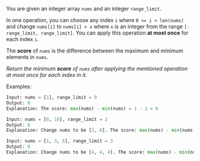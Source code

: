 You are given an integer array `nums` and an integer `range_limit`.

In one operation, you can choose any index `i` where `0 <= i < len(nums)` and change `nums[i]` to `nums[i] + x` where `x` is an integer from the range `[-range_limit, range_limit]`. You can apply this operation **at most once** for each index `i`.

The **score** of `nums` is the difference between the maximum and minimum elements in `nums`.

_Return the minimum **score** of `nums` after applying the mentioned operation at most once for each index in it._

Examples:
```python
Input: nums = [1], range_limit = 0
Output: 0
Explanation: The score: max(nums) - min(nums) = 1 - 1 = 0

Input: nums = [0, 10], range_limit = 2
Output: 6
Explanation: Change nums to be [2, 8]. The score: max(nums) - min(nums) = 8 - 2 = 6

Input: nums = [1, 3, 6], range_limit = 3
Output: 0
Explanation: Change nums to be [4, 4, 4]. The score: max(nums) - min(nums) = 4 - 4 = 0
```